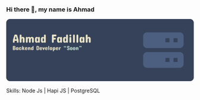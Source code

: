 ### Hi there 👋, my name is Ahmad
![](https://github.com/afustrator/afustrator/blob/master/banner-github.png)


Skills: Node Js | Hapi JS | PostgreSQL
